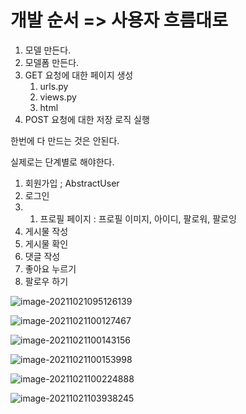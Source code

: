 # 개발 순서 => 사용자 흐름대로



1. 모델 만든다.
2. 모델폼 만든다.
3. GET 요청에 대한 페이지 생성
   1. urls.py
   2. views.py
   3. html
4. POST 요청에 대한 저장 로직 실행



한번에 다 만드는 것은 안된다.

실제로는 단계별로 해야한다. 



1. 회원가입 ; AbstractUser
2. 로그인
3. 1. 프로필 페이지 : 프로필 이미지, 아이디, 팔로워, 팔로잉
4. 게시물 작성
5. 게시물 확인
6. 댓글 작성
7. 좋아요 누르기
8. 팔로우 하기





![image-20211021095126139](/Users/euijinpang/TIL/django/개발순서.assets/image-20211021095126139.png)

![image-20211021100127467](/Users/euijinpang/TIL/django/개발순서.assets/image-20211021100127467.png)

![image-20211021100143156](/Users/euijinpang/TIL/django/개발순서.assets/image-20211021100143156.png)

![image-20211021100153998](/Users/euijinpang/TIL/django/개발순서.assets/image-20211021100153998.png)

![image-20211021100224888](/Users/euijinpang/TIL/django/개발순서.assets/image-20211021100224888.png)

![image-20211021103938245](/Users/euijinpang/TIL/django/개발순서.assets/image-20211021103938245.png)

